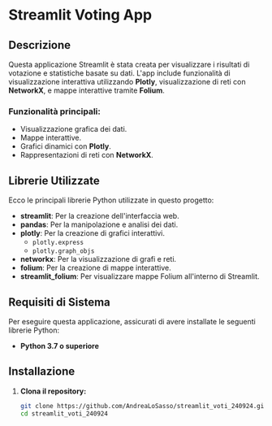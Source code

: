 # Streamlit Voting App

## Descrizione
Questa applicazione Streamlit è stata creata per visualizzare i risultati di votazione e statistiche basate su dati. L'app include funzionalità di visualizzazione interattiva utilizzando **Plotly**, visualizzazione di reti con **NetworkX**, e mappe interattive tramite **Folium**.

### Funzionalità principali:
- Visualizzazione grafica dei dati.
- Mappe interattive.
- Grafici dinamici con **Plotly**.
- Rappresentazioni di reti con **NetworkX**.

## Librerie Utilizzate
Ecco le principali librerie Python utilizzate in questo progetto:

- **streamlit**: Per la creazione dell'interfaccia web.
- **pandas**: Per la manipolazione e analisi dei dati.
- **plotly**: Per la creazione di grafici interattivi.
  - `plotly.express`
  - `plotly.graph_objs`
- **networkx**: Per la visualizzazione di grafi e reti.
- **folium**: Per la creazione di mappe interattive.
- **streamlit_folium**: Per visualizzare mappe Folium all'interno di Streamlit.

## Requisiti di Sistema
Per eseguire questa applicazione, assicurati di avere installate le seguenti librerie Python:

- **Python 3.7 o superiore**

## Installazione

1. **Clona il repository:**
   ```bash
   git clone https://github.com/AndreaLoSasso/streamlit_voti_240924.git
   cd streamlit_voti_240924
